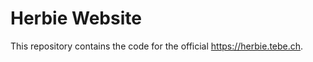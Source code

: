 Herbie Website
==============

This repository contains the code for the official <https://herbie.tebe.ch>.
